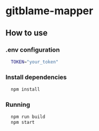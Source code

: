 # gitblame-mapper

## How to use

### .env configuration

```bash
  TOKEN="your_token"
  ```

### Install dependencies

```bash
  npm install
  ```

### Running

```bash
  npm run build
  npm start
  ```